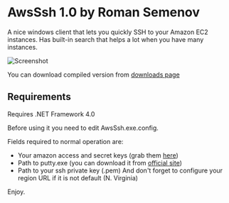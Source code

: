 AwsSsh 1.0 by Roman Semenov
===========================

A nice windows client that lets you quickly SSH to your Amazon EC2 instances. Has built-in search that helps a lot when you have many instances.

![Screenshot](https://raw.github.com/poma/AwsSsh/master/Screenshots/Screenshot1.png)

You can download compiled version from [downloads page](https://github.com/poma/AwsSsh/downloads)


Requirements
------------
Requires .NET Framework 4.0

Before using it you need to edit AwsSsh.exe.config.

Fields required to normal operation are:

* Your amazon access and secret keys (grab them [here](https://portal.aws.amazon.com/gp/aws/securityCredentials))
* Path to putty.exe (you can download it from [official site](http://www.chiark.greenend.org.uk/~sgtatham/putty/download.html))
* Path to your ssh private key (.pem)
And don't forget to configure your region URL if it is not default (N. Virginia)



Enjoy.